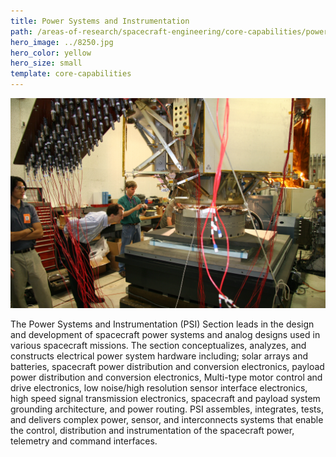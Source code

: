 ```yaml
---
title: Power Systems and Instrumentation
path: /areas-of-research/spacecraft-engineering/core-capabilities/power-systems-instrumentation
hero_image: ../8250.jpg
hero_color: yellow
hero_size: small
template: core-capabilities
---
```

![Power Systems and Instrumentation Team](8244.jpg)

The Power Systems and Instrumentation (PSI) Section leads in the design and development of spacecraft power systems and analog designs used in various spacecraft missions. The section conceptualizes, analyzes, and constructs electrical power system hardware including; solar arrays and batteries, spacecraft power distribution and conversion electronics, payload power distribution and conversion electronics, Multi-type motor control and drive electronics, low noise/high resolution sensor interface electronics, high speed signal transmission electronics, spacecraft and payload system grounding architecture, and power routing. PSI assembles, integrates, tests, and delivers complex power, sensor, and interconnects systems that enable the control, distribution and instrumentation of the spacecraft power, telemetry and command interfaces.